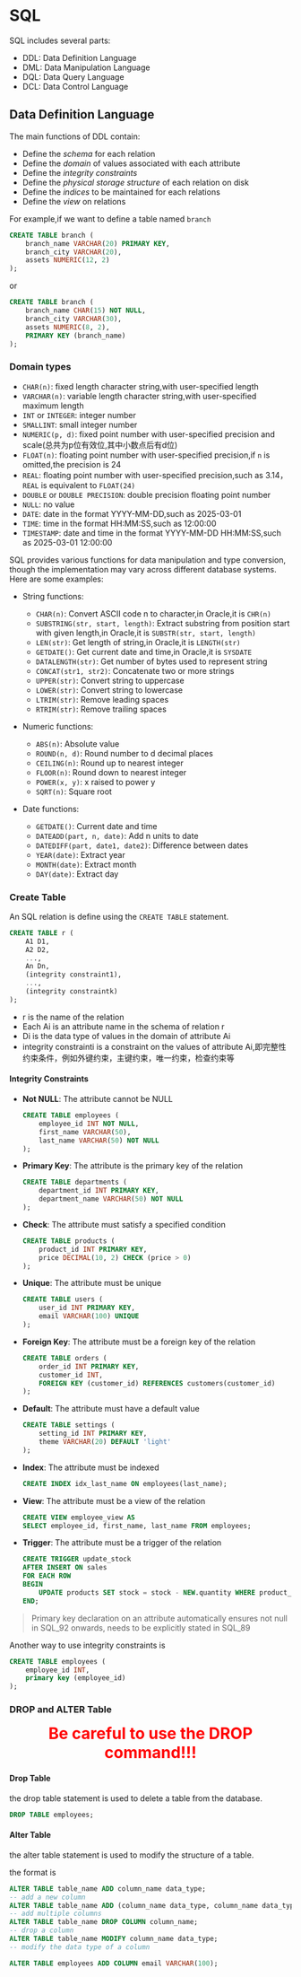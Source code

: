 # SQL 

SQL includes several parts:

- DDL: Data Definition Language
- DML: Data Manipulation Language
- DQL: Data Query Language
- DCL: Data Control Language


## Data Definition Language

The main functions of DDL contain:

- Define the *schema* for each relation
- Define the *domain* of values associated with each attribute
- Define the *integrity constraints*
- Define the *physical storage structure* of each relation on disk
- Define the *indices* to be maintained for each relations
- Define the *view* on relations

For example,if we want to define a table named `branch`

```sql
CREATE TABLE branch (
    branch_name VARCHAR(20) PRIMARY KEY,
    branch_city VARCHAR(20),
    assets NUMERIC(12, 2)
);
```

or

```sql
CREATE TABLE branch (
    branch_name CHAR(15) NOT NULL,
    branch_city VARCHAR(30),
    assets NUMERIC(8, 2),
    PRIMARY KEY (branch_name)
);
```


### Domain types

- `CHAR(n)`: fixed length character string,with user-specified length
- `VARCHAR(n)`: variable length character string,with user-specified maximum length
- `INT` or `INTEGER`: integer number
- `SMALLINT`: small integer number
- `NUMERIC(p, d)`: fixed point number with user-specified precision and scale(总共为p位有效位,其中小数点后有d位)
- `FLOAT(n)`: floating point number with user-specified precision,if `n` is omitted,the precision is 24
- `REAL`: floating point number with user-specified precision,such as 3.14，`REAL` is equivalent to `FLOAT(24)`
- `DOUBLE` or `DOUBLE PRECISION`: double precision floating point number
- `NULL`: no value
- `DATE`: date in the format YYYY-MM-DD,such as 2025-03-01
- `TIME`: time in the format HH:MM:SS,such as 12:00:00
- `TIMESTAMP`: date and time in the format YYYY-MM-DD HH:MM:SS,such as 2025-03-01 12:00:00


SQL provides various functions for data manipulation and type conversion, though the implementation may vary across different database systems. Here are some examples:

- String functions:
    - `CHAR(n)`: Convert ASCII code n to character,in Oracle,it is `CHR(n)`
    - `SUBSTRING(str, start, length)`: Extract substring from position start with given length,in Oracle,it is `SUBSTR(str, start, length)`
    - `LEN(str)`: Get length of string,in Oracle,it is `LENGTH(str)`
    - `GETDATE()`: Get current date and time,in Oracle,it is `SYSDATE`
    - `DATALENGTH(str)`: Get number of bytes used to represent string
    - `CONCAT(str1, str2)`: Concatenate two or more strings
    - `UPPER(str)`: Convert string to uppercase
    - `LOWER(str)`: Convert string to lowercase
    - `LTRIM(str)`: Remove leading spaces
    - `RTRIM(str)`: Remove trailing spaces

- Numeric functions:
    - `ABS(n)`: Absolute value
    - `ROUND(n, d)`: Round number to d decimal places
    - `CEILING(n)`: Round up to nearest integer
    - `FLOOR(n)`: Round down to nearest integer
    - `POWER(x, y)`: x raised to power y
    - `SQRT(n)`: Square root

- Date functions:
    - `GETDATE()`: Current date and time
    - `DATEADD(part, n, date)`: Add n units to date
    - `DATEDIFF(part, date1, date2)`: Difference between dates
    - `YEAR(date)`: Extract year
    - `MONTH(date)`: Extract month
    - `DAY(date)`: Extract day

### Create Table

An SQL relation is define using the `CREATE TABLE` statement.

```sql
CREATE TABLE r (
    A1 D1,
    A2 D2,
    ...,
    An Dn,
    (integrity constraint1),
    ...,
    (integrity constraintk)
);
```

- r is the name of the relation
- Each Ai is an attribute name in the schema of relation r
- Di is the data type of values in the domain of attribute Ai
- integrity constrainti is a constraint on the values of attribute Ai,即完整性约束条件，例如外键约束，主键约束，唯一约束，检查约束等
  

#### Integrity Constraints

- **Not NULL**: The attribute cannot be NULL
  ```sql
  CREATE TABLE employees (
      employee_id INT NOT NULL,
      first_name VARCHAR(50),
      last_name VARCHAR(50) NOT NULL
  );
  ```

- **Primary Key**: The attribute is the primary key of the relation
  ```sql
  CREATE TABLE departments (
      department_id INT PRIMARY KEY,
      department_name VARCHAR(50) NOT NULL
  );
  ```

- **Check**: The attribute must satisfy a specified condition
  ```sql
  CREATE TABLE products (
      product_id INT PRIMARY KEY,
      price DECIMAL(10, 2) CHECK (price > 0)
  );
  ```

- **Unique**: The attribute must be unique
  ```sql
  CREATE TABLE users (
      user_id INT PRIMARY KEY,
      email VARCHAR(100) UNIQUE
  );
  ```

- **Foreign Key**: The attribute must be a foreign key of the relation
  ```sql
  CREATE TABLE orders (
      order_id INT PRIMARY KEY,
      customer_id INT,
      FOREIGN KEY (customer_id) REFERENCES customers(customer_id)
  );
  ```

- **Default**: The attribute must have a default value
  ```sql
  CREATE TABLE settings (
      setting_id INT PRIMARY KEY,
      theme VARCHAR(20) DEFAULT 'light'
  );
  ```

- **Index**: The attribute must be indexed
  ```sql
  CREATE INDEX idx_last_name ON employees(last_name);
  ```

- **View**: The attribute must be a view of the relation
  ```sql
  CREATE VIEW employee_view AS
  SELECT employee_id, first_name, last_name FROM employees;
  ```

- **Trigger**: The attribute must be a trigger of the relation
  ```sql
  CREATE TRIGGER update_stock
  AFTER INSERT ON sales
  FOR EACH ROW
  BEGIN
      UPDATE products SET stock = stock - NEW.quantity WHERE product_id = NEW.product_id;
  END;
  ```

> Primary key declaration on an attribute automatically ensures not null in SQL_92 onwards, needs to be explicitly stated in SQL_89 

Another way to use integrity constraints is 

```sql
CREATE TABLE employees (
    employee_id INT,
    primary key (employee_id)
);
```

### DROP and ALTER Table

<div style="text-align: center;">
<strong style="font-size: 2em;color: red;">Be careful to use the DROP command!!!</strong>
</div>

#### Drop Table

the drop table statement is used to delete a table from the database.

```sql
DROP TABLE employees;
```

#### Alter Table

the alter table statement is used to modify the structure of a table.


the format is 

```sql
ALTER TABLE table_name ADD column_name data_type;
-- add a new column
ALTER TABLE table_name ADD (column_name data_type, column_name data_type, ...);
-- add multiple columns
ALTER TABLE table_name DROP COLUMN column_name;
-- drop a column
ALTER TABLE table_name MODIFY column_name data_type;
-- modify the data type of a column
```


```sql
ALTER TABLE employees ADD COLUMN email VARCHAR(100);
```





